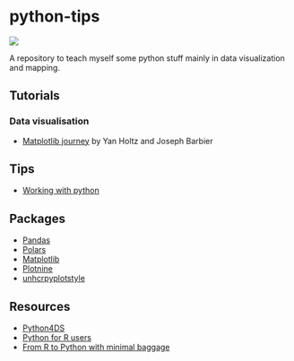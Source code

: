 # python-tips

<!-- badges: start -->
![](https://img.shields.io/badge/Language-python-blue)
<!-- badges: end -->

A repository to teach myself some python stuff mainly in data visualization and mapping.

## Tutorials

### Data visualisation

- [Matplotlib journey](tutorials/viz-matplotlib-journey-YanHoltz/) by Yan Holtz and Joseph Barbier

## Tips

- [Working with python](https://www.matplotlib-journey.com/bonus/working-with-python)

## Packages

- [Pandas](https://pandas.pydata.org/)
- [Polars](https://pola.rs/)
- [Matplotlib](https://matplotlib.org/)
- [Plotnine](https://plotnine.org/)
- [unhcrpyplotstyle](https://github.com/leichen88/unhcrpyplotstyle)

## Resources

- [Python4DS](https://aeturrell.github.io/python4DS/welcome.html)
- [Python for R users](https://blog.stephenturner.us/p/python-for-r-users)
- [From R to Python with minimal baggage](https://hrovatin.github.io/posts/r_python/)
